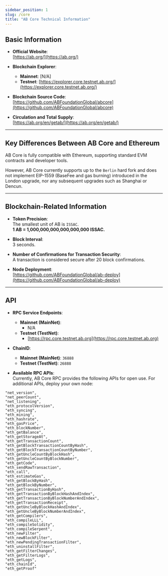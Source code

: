 ```yaml
---
sidebar_position: 1
slug: /core
title: "AB Core Technical Information"
---
```



## Basic Information

- **Official Website**:  
  [https://ab.org/](https://ab.org/)

- **Blockchain Explorer**:  
  - **Mainnet**: [N/A]  
  - **Testnet**: [https://explorer.core.testnet.ab.org/](https://explorer.core.testnet.ab.org/)

- **Blockchain Source Code**:  
  [https://github.com/ABFoundationGlobal/abcore](https://github.com/ABFoundationGlobal/abcore)

- **Circulation and Total Supply**:  
  [https://ab.org/en/getab/](https://ab.org/en/getab/)

---

## Key Differences Between AB Core and Ethereum


AB Core is fully compatible with Ethereum, supporting standard EVM contracts and developer tools. 

However, AB Core currently supports up to the `Berlin` hard fork and does not implement EIP-1559 (BaseFee and gas burning) introduced in the London upgrade, nor any subsequent upgrades such as Shanghai or Dencun.

---

## Blockchain-Related Information

- **Token Precision**:  
  The smallest unit of AB is `ISSAC`.  
  **1 AB = 1,000,000,000,000,000,000 ISSAC.**

- **Block Interval**:  
  3 seconds.

- **Number of Confirmations for Transaction Security**:  
  A transaction is considered secure after 20 block confirmations.

- **Node Deployment**:  
  [https://github.com/ABFoundationGlobal/ab-deploy](https://github.com/ABFoundationGlobal/ab-deploy)

---

## API

- **RPC Service Endpoints**:
  - **Mainnet (MainNet)**:  
    - N/A
  - **Testnet (TestNet)**:
    - [https://rpc.core.testnet.ab.org](https://rpc.core.testnet.ab.org)

- **ChainID**:
  - **Mainnet (MainNet)**: `36888`
  - **Testnet (TestNet)**: `26888`

- **Available RPC APIs**:  
  Currently, AB Core RPC provides the following APIs for open use. For additional APIs, deploy your own node:

```plaintext
"net_version",
"net_peerCount",
"net_listening",
"eth_protocolVersion",
"eth_syncing",
"eth_mining",
"eth_hashrate",
"eth_gasPrice",
"eth_blockNumber",
"eth_getBalance",
"eth_getStorageAt",
"eth_getTransactionCount",
"eth_getBlockTransactionCountByHash",
"eth_getBlockTransactionCountByNumber",
"eth_getUncleCountByBlockHash",
"eth_getUncleCountByBlockNumber",
"eth_getCode",
"eth_sendRawTransaction",
"eth_call",
"eth_estimateGas",
"eth_getBlockByHash",
"eth_getBlockByNumber",
"eth_getTransactionByHash",
"eth_getTransactionByBlockHashAndIndex",
"eth_getTransactionByBlockNumberAndIndex",
"eth_getTransactionReceipt",
"eth_getUncleByBlockHashAndIndex",
"eth_getUncleByBlockNumberAndIndex",
"eth_getCompilers",
"eth_compileLLL",
"eth_compileSolidity",
"eth_compileSerpent",
"eth_newFilter",
"eth_newBlockFilter",
"eth_newPendingTransactionFilter",
"eth_uninstallFilter",
"eth_getFilterChanges",
"eth_getFilterLogs",
"eth_getLogs",
"eth_chainId",
"eth_getProof"
```